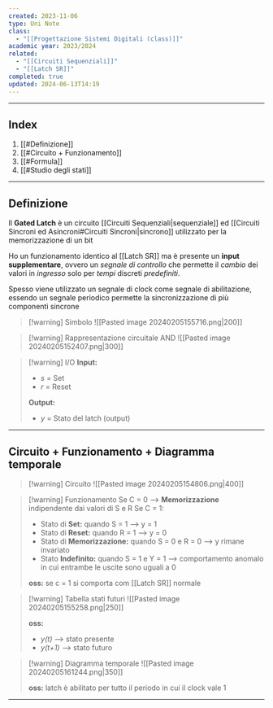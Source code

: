 ```yaml
---
created: 2023-11-06
type: Uni Note
class:
  - "[[Progettazione Sistemi Digitali (class)]]"
academic year: 2023/2024
related:
  - "[[Circuiti Sequenziali]]"
  - "[[Latch SR]]"
completed: true
updated: 2024-06-13T14:19
---
```

---
## Index
1. [[#Definizione]]
2. [[#Circuito + Funzionamento]]
3. [[#Formula]]
4. [[#Studio degli stati]]

---
## Definizione
Il **Gated Latch** è un circuito [[Circuiti Sequenziali|sequenziale]] ed [[Circuiti Sincroni ed Asincroni#Circuiti Sincroni|sincrono]] utilizzato per la memorizzazione di un bit

Ho un funzionamento identico al [[Latch SR]] ma è presente un **input supplementare**, ovvero un *segnale di controllo* che permette il *cambio* dei valori in *ingresso* solo per *tempi* discreti *predefiniti*.

Spesso viene utilizzato un segnale di clock come segnale di abilitazione, essendo un segnale periodico permette la sincronizzazione di più componenti sincrone

>[!warning] Simbolo
>![[Pasted image 20240205155716.png|200]]

>[!warning] Rappresentazione circuitale AND
![[Pasted image 20240205152407.png|300]]

>[!warning] I/O
>**Input:**
>- *s* = Set
>- *r* = Reset
>
>**Output:**
>- *y* = Stato del latch (output)

---
## Circuito + Funzionamento + Diagramma temporale

>[!warning] Circuito
>![[Pasted image 20240205154806.png|400]]

>[!warning] Funzionamento
>Se C = 0 --> **Memorizzazione** indipendente dai valori di S e R
>Se C = 1: 
>- Stato di **Set:** quando S = 1 --> y = 1
>- Stato di **Reset:** quando R = 1 --> y = 0
>- Stato di **Memorizzazione:** quando S = 0 e R = 0 --> y rimane invariato
>- Stato **Indefinito:** quando S = 1 e Y = 1 --> comportamento anomalo in cui entrambe le uscite sono uguali a 0
>
>**oss:** se c = 1 si comporta com [[Latch SR]] normale

>[!warning] Tabella stati futuri
>![[Pasted image 20240205155258.png|250]]
>
>**oss:**
>- *y(t)* --> stato presente
>- *y(t+1)* --> stato futuro

>[!warning] Diagramma temporale
>![[Pasted image 20240205161244.png|350]]
>
>**oss:** latch è abilitato per tutto il periodo in cui il clock vale 1

---
